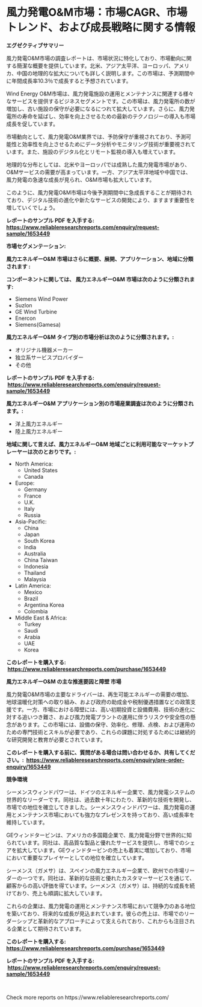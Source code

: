 <p><h1>風力発電O&M市場：市場CAGR、市場トレンド、および成長戦略に関する情報</h1></p><p><strong>エグゼクティブサマリー</strong></p>
<p><p>風力発電O&M市場の調査レポートは、市場状況に特化しており、市場動向に関する簡潔な概要を提供しています。北米、アジア太平洋、ヨーロッパ、アメリカ、中国の地理的な拡大についても詳しく説明します。この市場は、予測期間中に年間成長率10.3％で成長すると予想されています。</p><p>Wind Energy O&M市場は、風力発電施設の運用とメンテナンスに関連する様々なサービスを提供するビジネスセグメントです。この市場は、風力発電所の数が増加し、古い施設の保守が必要になるにつれて拡大しています。さらに、風力発電所の寿命を延ばし、効率を向上させるための最新のテクノロジーの導入も市場成長を促しています。</p><p>市場動向として、風力発電O&M業界では、予防保守が重視されており、予測可能性と効率性を向上させるためにデータ分析やモニタリング技術が重要視されています。また、施設のデジタル化とリモート監視の導入も増えています。</p><p>地理的な分布としては、北米やヨーロッパでは成熟した風力発電市場があり、O&Mサービスの需要が高まっています。一方、アジア太平洋地域や中国では、風力発電の急速な成長が見られ、O&M市場も拡大しています。</p><p>このように、風力発電O&M市場は今後予測期間中に急成長することが期待されており、デジタル技術の進化や新たなサービスの開発により、ますます重要性を増していくでしょう。</p></p>
<p><strong>レポートのサンプル PDF を入手する: <a href="https://www.reliableresearchreports.com/enquiry/request-sample/1653449">https://www.reliableresearchreports.com/enquiry/request-sample/1653449</a></strong></p>
<p><strong>市場セグメンテーション:</strong></p>
<p><strong> 風力エネルギーO&M 市場はさらに概要、展開、アプリケーション、地域に分類されます :</strong></p>
<p><strong>コンポーネントに関しては、 風力エネルギーO&M 市場は次のように分類されます: &nbsp;</strong></p>
<p><ul><li>Siemens Wind Power</li><li>Suzlon</li><li>GE Wind Turbine</li><li>Enercon</li><li>Siemens(Gamesa)</li></ul></p>
<p><strong> 風力エネルギーO&M タイプ別の市場分析は次のように分類されます。:</strong></p>
<p><ul><li>オリジナル機器メーカー</li><li>独立系サービスプロバイダー</li><li>その他</li></ul></p>
<p><strong>レポートのサンプル PDF を入手する: &nbsp;<a href="https://www.reliableresearchreports.com/enquiry/request-sample/1653449">https://www.reliableresearchreports.com/enquiry/request-sample/1653449</a></strong></p>
<p><strong> 風力エネルギーO&M アプリケーション別の市場産業調査は次のように分類されます。:</strong></p>
<p><ul><li>洋上風力エネルギー</li><li>陸上風力エネルギー</li></ul></p>
<p><strong>地域に関して言えば、風力エネルギーO&M 地域ごとに利用可能なマーケットプレーヤーは次のとおりです。:</strong></p>
<p><ul>
    <li>
        North America:
        <ul>
            <li>United States</li>
            <li>Canada</li>
        </ul>
    </li>
    <li>
        Europe:
        <ul>
            <li>Germany</li>
            <li>France</li>
            <li>U.K.</li>
            <li>Italy</li>
            <li>Russia</li>
        </ul>
    </li>
    <li>
        Asia-Pacific:
        <ul>
            <li>China</li>
            <li>Japan</li>
            <li>South Korea</li>
            <li>India</li>
            <li>Australia</li>
            <li>China Taiwan</li>
            <li>Indonesia</li>
            <li>Thailand</li>
            <li>Malaysia</li>
        </ul>
    </li>
    <li>
        Latin America:
        <ul>
            <li>Mexico</li>
            <li>Brazil</li>
            <li>Argentina Korea</li>
            <li>Colombia</li>
        </ul>
    </li>
    <li>
        Middle East & Africa:
        <ul>
            <li>Turkey</li>
            <li>Saudi</li>
            <li>Arabia</li>
            <li>UAE</li>
            <li>Korea</li>
        </ul>
    </li>
    </ul></p>
<p><strong>このレポートを購入する: &nbsp;<a href="https://www.reliableresearchreports.com/purchase/1653449">https://www.reliableresearchreports.com/purchase/1653449</a></strong></p>
<p><strong>風力エネルギーO&M の主な推進要因と障壁 市場</strong></p>
<p><p>風力発電O&M市場の主要なドライバーは、再生可能エネルギーの需要の増加、地球温暖化対策への取り組み、および政府の助成金や税制優遇措置などの政策支援です。一方、市場における障壁には、高い初期投資と設備費用、技術の進化に対する追いつき難さ、および風力発電プラントの運用に伴うリスクや安全性の懸念があります。この市場には、設備の保守、効率化、修理、点検、および運用のための専門技術とスキルが必要であり、これらの課題に対処するためには継続的な研究開発と教育が必要とされています。</p></p>
<p><strong>このレポートを購入する前に、質問がある場合は問い合わせるか、共有してください。:&nbsp; <a href="https://www.reliableresearchreports.com/enquiry/pre-order-enquiry/1653449">https://www.reliableresearchreports.com/enquiry/pre-order-enquiry/1653449</a></strong></p>
<p><strong>競争環境</strong></p>
<p><p> シーメンスウィンドパワーは、ドイツのエネルギー企業で、風力発電システムの世界的なリーダーです。同社は、過去数十年にわたり、革新的な技術を開発し、市場での地位を確立してきました。シーメンスウィンドパワーは、風力発電の運用とメンテナンス市場においても強力なプレゼンスを持っており、高い成長率を維持しています。</p><p>GEウィンドタービンは、アメリカの多国籍企業で、風力発電分野で世界的に知られています。同社は、高品質な製品と優れたサービスを提供し、市場でのシェアを拡大しています。GEウィンドタービンの売上も着実に増加しており、市場において重要なプレイヤーとしての地位を確立しています。</p><p>シーメンス（ガメサ）は、スペインの風力エネルギー企業で、欧州での市場リーダーの一つです。同社は、革新的な技術と優れたカスタマーサービスを通じて、顧客からの高い評価を得ています。シーメンス（ガメサ）は、持続的な成長を続けており、売上も順調に拡大しています。</p><p>これらの企業は、風力発電の運用とメンテナンス市場において競争力のある地位を築いており、将来的な成長が見込まれています。彼らの売上は、市場でのリーダーシップと革新的なアプローチによって支えられており、これからも注目される企業として期待されています。</p></p>
<p><strong>このレポートを購入する: &nbsp; <a href="https://www.reliableresearchreports.com/purchase/1653449">https://www.reliableresearchreports.com/purchase/1653449</a></strong></p>
<p><strong>レポートのサンプル PDF を入手する: &nbsp;<a href="https://www.reliableresearchreports.com/enquiry/request-sample/1653449">https://www.reliableresearchreports.com/enquiry/request-sample/1653449</a></strong><strong></strong></p>
<p>&nbsp;</p>
<p>Check more reports on https://www.reliableresearchreports.com/</p>